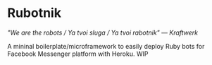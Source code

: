 #  Rubotnik
*"We are the robots / Ya tvoi sluga / Ya tvoi rabotnik"  — Kraftwerk*

A mininal boilerplate/microframework to easily deploy Ruby bots for
Facebook Messenger platform with Heroku. WIP
